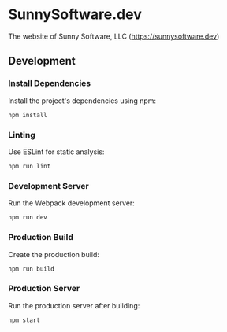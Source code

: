 # SunnySoftware.dev

The website of Sunny Software, LLC (https://sunnysoftware.dev)

## Development

### Install Dependencies

Install the project's dependencies using npm:

```
npm install
```

### Linting

Use ESLint for static analysis:

```
npm run lint
```

### Development Server

Run the Webpack development server:

```
npm run dev
```

### Production Build

Create the production build:

```
npm run build
```

### Production Server

Run the production server after building:

```
npm start
```